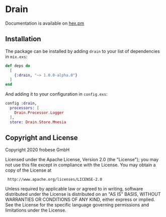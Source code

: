 # Drain
Documentation is available on [hex.pm](https://hexdocs.pm/drain)

## Installation
The package can be installed by adding `drain` to your list of dependencies in `mix.exs`:

```elixir
def deps do
  [
    {:drain, "~> 1.0.0-alpha.0"}
  ]
end
```
And adding it to your configuration in `config.exs`:
```elixir
config :drain,
  processors: [
    Drain.Processor.Logger
  ],
  store: Drain.Store.Mnesia
```

## Copyright and License
 Copyright 2020 frobese GmbH

 Licensed under the Apache License, Version 2.0 (the "License");
 you may not use this file except in compliance with the License.
 You may obtain a copy of the License at

     http://www.apache.org/licenses/LICENSE-2.0

 Unless required by applicable law or agreed to in writing, software
 distributed under the License is distributed on an "AS IS" BASIS,
 WITHOUT WARRANTIES OR CONDITIONS OF ANY KIND, either express or implied.
 See the License for the specific language governing permissions and
 limitations under the License.
